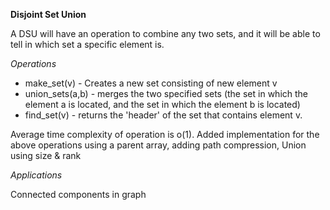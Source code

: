 **Disjoint Set Union**

A DSU will have an operation to combine any two sets, and it will be able to tell in which set a specific element is.

*Operations*
- make_set(v) - Creates a new set consisting of new element v
- union_sets(a,b) - merges the two specified sets (the set in which the element a is located, and the set in which the element b is located)
- find_set(v) - returns the 'header' of the set that contains element v. 

Average time complexity of operation is o(1). 
Added implementation for the above operations using a parent array, adding path compression, Union using size & rank 

*Applications*

Connected components in graph 



